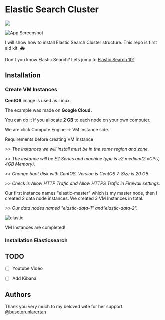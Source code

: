 # Elastic Search Cluster
[![](https://img.shields.io/badge/Documantation-1.0-brightgreen)]()

![App Screenshot](https://www.ozgurozkok.com/wp-content/uploads/2019/12/elasticsearch.png)


I will show how to install Elastic Search Cluster structure. This repo is first aid kit. :ambulance:

Don't you know Elastic Search? Lets jump to [Elastic Search 101](https://towardsdatascience.com/an-overview-on-elasticsearch-and-its-usage-e26df1d1d24a)


## Installation

### Create VM Instances

**CentOS** image is used as Linux.

The example was made on **Google Cloud.**

You can do it if you allocate **2 GB** to each node on your own computer.

We are click Compute Engine -> VM Instance side.

Requirements before creating VM Instance

*>> The instances we will install must be in the same region and zone.*

*>> The instance will be E2 Series and machine type is e2 medium(2 vCPU, 4GB Memory).*

*>> Change boot disk with CentOS. Version is CentOS 7. Size is 20 GB.*

*>> Check is Allow HTTP Trafic and Allow HTTPS Trafic in Firewall settings.*

Our first instance names "elastic-master" which is my master node, then I created 2 data node instances. We created 3 VM Instances in total.

*>> Our data nodes named "elastic-data-1" and"elastic-data-2".*

![elastic](https://user-images.githubusercontent.com/37136204/148647015-9e1f08f5-fb6b-415d-9be9-cb9fc6df0ccd.PNG)

VM Instances are completed! 

### Installation Elasticsearch































## TODO
   - [ ] Youtube Video
   - [ ] Add Kibana


## Authors
Thank you very much to my beloved wife for her support. [@busetorunlarertan](https://github.com/busetorunlarertan)

